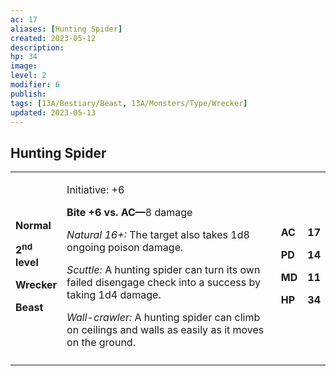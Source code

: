 ```yaml
---
ac: 17
aliases: [Hunting Spider]
created: 2023-05-12
description: 
hp: 34
image: 
level: 2
modifier: 6
publish: 
tags: [13A/Bestiary/Beast, 13A/Monsters/Type/Wrecker]
updated: 2023-05-13
---
```


## Hunting Spider

<table>
<colgroup>
<col style="width: 16%" />
<col style="width: 72%" />
<col style="width: 5%" />
<col style="width: 5%" />
</colgroup>
<tbody>
<tr class="odd">
<td><p><strong>Normal</strong></p>
<p><strong>2<sup>nd</sup> level</strong></p>
<p><strong>Wrecker</strong></p>
<p><strong>Beast</strong></p></td>
<td><p>Initiative: +6</p>
<p><strong>Bite +6 vs. AC—</strong>8 damage</p>
<p><em>Natural 16+:</em> The target also takes 1d8 ongoing poison
damage.</p>
<p><em>Scuttle:</em> A hunting spider can turn its own failed disengage
check into a success by taking 1d4 damage.</p>
<p><em>Wall-crawler:</em> A hunting spider can climb on ceilings and
walls as easily as it moves on the ground.</p></td>
<td><p><strong>AC</strong></p>
<p><strong>PD</strong></p>
<p><strong>MD</strong></p>
<p><strong>HP</strong></p></td>
<td><p><strong>17</strong></p>
<p><strong>14</strong></p>
<p><strong>11</strong></p>
<p><strong>34</strong></p></td>
</tr>
<tr class="even">
<td></td>
<td></td>
<td></td>
<td></td>
</tr>
</tbody>
</table>
